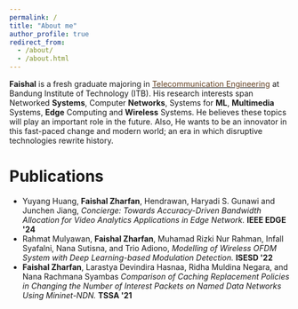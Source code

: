 ```yaml
---
permalink: /
title: "About me"
author_profile: true
redirect_from: 
  - /about/
  - /about.html
---
```


**Faishal** is a fresh graduate majoring in <a href="https://stei.itb.ac.id/en/undergraduate-programs/bachelor-telecommunication/" target="_blank"><span style="color: #613e1f;">Telecommunication Engineering</span></a> at Bandung Institute of Technology (ITB).
His research interests span Networked **Systems**, Computer **Networks**, Systems for **ML**, **Multimedia** Systems, **Edge** Computing and **Wireless** Systems. He believes these topics will play an important role in the future. Also, He wants to be an innovator in this fast-paced change and modern world; an era in which disruptive technologies rewrite history.
<br>

Publications
======

- Yuyang Huang, **Faishal Zharfan**, Hendrawan, Haryadi S. Gunawi and Junchen Jiang, *Concierge: Towards Accuracy-Driven Bandwidth Allocation for Video Analytics Applications in Edge Network.* **IEEE EDGE '24**
- Rahmat Mulyawan, **Faishal Zharfan**, Muhamad Rizki Nur Rahman, Infall Syafalni, Nana Sutisna, and Trio Adiono, *Modelling of Wireless OFDM System with Deep Learning-based Modulation Detection.* **ISESD '22**
- **Faishal Zharfan**, Larastya Devindira Hasnaa, Ridha Muldina Negara, and Nana Rachmana Syambas *Comparison of Caching Replacement Policies in Changing the Number of Interest Packets on Named Data Networks Using Mininet-NDN.* **TSSA '21**
<!-- The 15th International Conference on Telecommunication Systems, Services, and Applications (TSSA) -->
<!-- 2022 International Symposium on Electronics and Smart Devices (ISESD) -->

